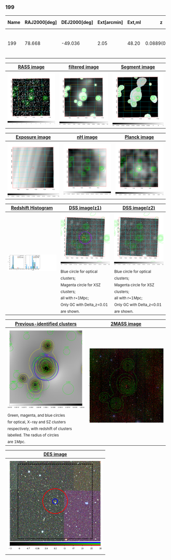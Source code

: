 <div STYLE="page-break-after: always;"></div>

### 199

|Name|RAJ2000[deg]|DEJ2000[deg] |Ext[arcmin]| Ext,ml | z | z_src| C|GC(XSZ,Delta_z<0.01)| GC(OPT,Delta_z<0.01)|GC| R_sig[arcmin] | R500[arcmin] | R500[Mpc]| CRsig[c/s] | CR500[c/s] |L500[1E44 erg/s]|F500[1E-12 erg/s/cm^2]| M500[1E14 Msun]|Tx[keV]|Cnt_sig|Beta|Rc[arcmin]|Comment|Alias|
|---|---|---|---|---|---|------|---|--------|---------|----------|---|---|---|---|---|---|---|---|---|---|---|---|---|---|
|199| 78.668| -49.036| 2.05| 48.20| 0.0889(0.006)| z1, z_xsz| B| MCXC, PSZ2, Tar| A, N| A, MCXC, N, PSZ2, Tar| 22.231| 9.035| 0.900| 0.286(0.056)| 0.264(0.051)| 0.987(0.147)| 5.001(0.747)| 2.26(0.17)| 3.64(0.17)| 212.3| 0.538(-0.023+0.033)| 2.416(-0.364+0.488)| -| k225|

|[RASS image](../image/199/199_img.pdf)|[filtered image](../image/199/199_fil.pdf)|[Segment image](../image/199/199_seg.pdf)|
|-------------------|--------------------|-------------------|
| <img src="../image/199/199_img.png" width="300">  | <img src="../image/199/199_fil.png" width="300">   | <img src="../image/199/199_seg.png" width="300">  |

|[Exposure image](../image/199/199_mex.pdf)| [nH image](../image/199/199_nh.pdf)| [Planck image](../image/199/199_p.pdf)|
|-------------------|--------------------|-------------------|
|<img src="../image/199/199_mex.png" width="300">   | <img src="../image/199/199_nh.png" width="300">    | <img src="../image/199/199_p.png" width="300"> |

|[Redshift Histogram](../image/199/199_zg.pdf) | [DSS image(z1)](../image/199/199_dss_z1.pdf)      |  [DSS image(z2)](../image/199/199_dss_z2.pdf)    |
|-------------------|--------------------|-------------------|
|<img src="../image/199/199_zg.png" width="300"> |<img src="../image/199/199_dss_z1.png" width="300"> <sub><br>Blue circle for optical clusters; <br>Magenta circle for XSZ clusters; <br>all with r=1Mpc; <br>Only GC with Delta_z<0.01 are shown. </sub>| <img src="../image/199/199_dss_z2.png" width="300"><sub><br>Blue circle for optical clusters; <br>Magenta circle for XSZ clusters; <br>all with r=1Mpc; <br>Only GC with Delta_z<0.01 are shown. </sub> |

|[Previous-identified clusters](../image/199/199_gc.pdf) | [2MASS image](../image/199/199_2mass.pdf)      |
|-------------------|-------------------|
|<img src=../image/199/199_gc.png width="300"> <br><sub>Green, magenta, and blue circles <br>for optical, X-ray and SZ clusters <br>respectively, with redshift of clusters <br>labelled. The radius of circles <br>are 1Mpc.</sub>|<img src="../image/199/199_2mass.png" width="300">  |

|[DES image](../image/199/199_des.pdf)   |
|-------------------|
| <img src="../image/199/199_des.png" width="300">  |
